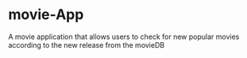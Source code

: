 # movie-App
A movie application that allows users to check for new popular movies according to the new release from the movieDB
